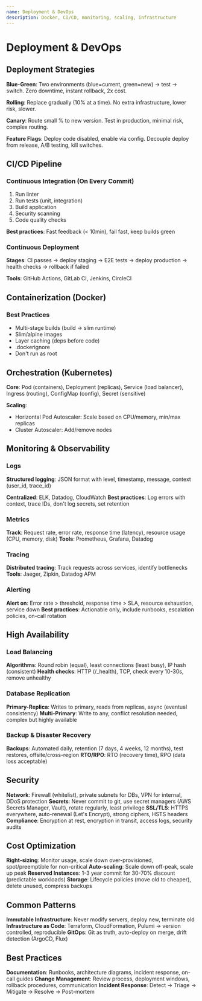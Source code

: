 ```yaml
---
name: Deployment & DevOps
description: Docker, CI/CD, monitoring, scaling, infrastructure
---
```


# Deployment & DevOps

## Deployment Strategies

**Blue-Green**: Two environments (blue=current, green=new) → test → switch. Zero downtime, instant rollback, 2x cost.

**Rolling**: Replace gradually (10% at a time). No extra infrastructure, lower risk, slower.

**Canary**: Route small % to new version. Test in production, minimal risk, complex routing.

**Feature Flags**: Deploy code disabled, enable via config. Decouple deploy from release, A/B testing, kill switches.

## CI/CD Pipeline

### Continuous Integration (On Every Commit)
1. Run linter
2. Run tests (unit, integration)
3. Build application
4. Security scanning
5. Code quality checks

**Best practices**: Fast feedback (< 10min), fail fast, keep builds green

### Continuous Deployment
**Stages**: CI passes → deploy staging → E2E tests → deploy production → health checks → rollback if failed

**Tools**: GitHub Actions, GitLab CI, Jenkins, CircleCI

## Containerization (Docker)

### Best Practices
- Multi-stage builds (build → slim runtime)
- Slim/alpine images
- Layer caching (deps before code)
- .dockerignore
- Don't run as root

## Orchestration (Kubernetes)

**Core**: Pod (containers), Deployment (replicas), Service (load balancer), Ingress (routing), ConfigMap (config), Secret (sensitive)

**Scaling**:
- Horizontal Pod Autoscaler: Scale based on CPU/memory, min/max replicas
- Cluster Autoscaler: Add/remove nodes

## Monitoring & Observability

### Logs
**Structured logging**: JSON format with level, timestamp, message, context (user_id, trace_id)

**Centralized**: ELK, Datadog, CloudWatch
**Best practices**: Log errors with context, trace IDs, don't log secrets, set retention

### Metrics
**Track**: Request rate, error rate, response time (latency), resource usage (CPU, memory, disk)
**Tools**: Prometheus, Grafana, Datadog

### Tracing
**Distributed tracing**: Track requests across services, identify bottlenecks
**Tools**: Jaeger, Zipkin, Datadog APM

### Alerting
**Alert on**: Error rate > threshold, response time > SLA, resource exhaustion, service down
**Best practices**: Actionable only, include runbooks, escalation policies, on-call rotation

## High Availability

### Load Balancing
**Algorithms**: Round robin (equal), least connections (least busy), IP hash (consistent)
**Health checks**: HTTP (/_health), TCP, check every 10-30s, remove unhealthy

### Database Replication
**Primary-Replica**: Writes to primary, reads from replicas, async (eventual consistency)
**Multi-Primary**: Write to any, conflict resolution needed, complex but highly available

### Backup & Disaster Recovery
**Backups**: Automated daily, retention (7 days, 4 weeks, 12 months), test restores, offsite/cross-region
**RTO/RPO**: RTO (recovery time), RPO (data loss acceptable)

## Security

**Network**: Firewall (whitelist), private subnets for DBs, VPN for internal, DDoS protection
**Secrets**: Never commit to git, use secret managers (AWS Secrets Manager, Vault), rotate regularly, least privilege
**SSL/TLS**: HTTPS everywhere, auto-renewal (Let's Encrypt), strong ciphers, HSTS headers
**Compliance**: Encryption at rest, encryption in transit, access logs, security audits

## Cost Optimization

**Right-sizing**: Monitor usage, scale down over-provisioned, spot/preemptible for non-critical
**Auto-scaling**: Scale down off-peak, scale up peak
**Reserved Instances**: 1-3 year commit for 30-70% discount (predictable workloads)
**Storage**: Lifecycle policies (move old to cheaper), delete unused, compress backups

## Common Patterns

**Immutable Infrastructure**: Never modify servers, deploy new, terminate old
**Infrastructure as Code**: Terraform, CloudFormation, Pulumi → version controlled, reproducible
**GitOps**: Git as truth, auto-deploy on merge, drift detection (ArgoCD, Flux)

## Best Practices

**Documentation**: Runbooks, architecture diagrams, incident response, on-call guides
**Change Management**: Review process, deployment windows, rollback procedures, communication
**Incident Response**: Detect → Triage → Mitigate → Resolve → Post-mortem
